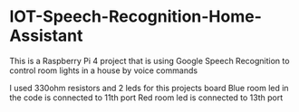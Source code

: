 # IOT-Speech-Recognition-Home-Assistant
This is a Raspberry Pi 4 project that is using Google Speech Recognition to control room lights in a house by voice commands

I used 330ohm resistors and 2 leds for this projects board
Blue room led in the code is connected to 11th port
Red room led is connected to 13th port
